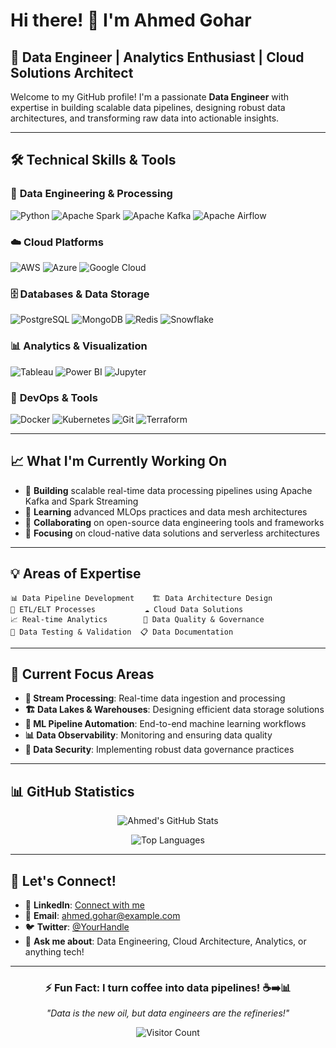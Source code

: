 # Hi there! 👋 I'm Ahmed Gohar

## 🚀 Data Engineer | Analytics Enthusiast | Cloud Solutions Architect

Welcome to my GitHub profile! I'm a passionate **Data Engineer** with expertise in building scalable data pipelines, designing robust data architectures, and transforming raw data into actionable insights.

---

## 🛠️ Technical Skills & Tools

### 💾 **Data Engineering & Processing**
![Python](https://img.shields.io/badge/Python-3776AB?style=for-the-badge&logo=python&logoColor=white)
![Apache Spark](https://img.shields.io/badge/Apache%20Spark-E25A1C?style=for-the-badge&logo=apache-spark&logoColor=white)
![Apache Kafka](https://img.shields.io/badge/Apache%20Kafka-231F20?style=for-the-badge&logo=apache-kafka&logoColor=white)
![Apache Airflow](https://img.shields.io/badge/Apache%20Airflow-017CEE?style=for-the-badge&logo=apache-airflow&logoColor=white)

### ☁️ **Cloud Platforms**
![AWS](https://img.shields.io/badge/AWS-232F3E?style=for-the-badge&logo=amazon-aws&logoColor=white)
![Azure](https://img.shields.io/badge/Microsoft%20Azure-0078D4?style=for-the-badge&logo=microsoft-azure&logoColor=white)
![Google Cloud](https://img.shields.io/badge/Google%20Cloud-4285F4?style=for-the-badge&logo=google-cloud&logoColor=white)

### 🗄️ **Databases & Data Storage**
![PostgreSQL](https://img.shields.io/badge/PostgreSQL-336791?style=for-the-badge&logo=postgresql&logoColor=white)
![MongoDB](https://img.shields.io/badge/MongoDB-47A248?style=for-the-badge&logo=mongodb&logoColor=white)
![Redis](https://img.shields.io/badge/Redis-DC382D?style=for-the-badge&logo=redis&logoColor=white)
![Snowflake](https://img.shields.io/badge/Snowflake-29B5E8?style=for-the-badge&logo=snowflake&logoColor=white)

### 📊 **Analytics & Visualization**
![Tableau](https://img.shields.io/badge/Tableau-E97627?style=for-the-badge&logo=tableau&logoColor=white)
![Power BI](https://img.shields.io/badge/Power%20BI-F2C811?style=for-the-badge&logo=power-bi&logoColor=black)
![Jupyter](https://img.shields.io/badge/Jupyter-F37626?style=for-the-badge&logo=jupyter&logoColor=white)

### 🔧 **DevOps & Tools**
![Docker](https://img.shields.io/badge/Docker-2496ED?style=for-the-badge&logo=docker&logoColor=white)
![Kubernetes](https://img.shields.io/badge/Kubernetes-326CE5?style=for-the-badge&logo=kubernetes&logoColor=white)
![Git](https://img.shields.io/badge/Git-F05032?style=for-the-badge&logo=git&logoColor=white)
![Terraform](https://img.shields.io/badge/Terraform-623CE4?style=for-the-badge&logo=terraform&logoColor=white)

---

## 📈 What I'm Currently Working On

- 🔭 **Building** scalable real-time data processing pipelines using Apache Kafka and Spark Streaming
- 🌱 **Learning** advanced MLOps practices and data mesh architectures  
- 👯 **Collaborating** on open-source data engineering tools and frameworks
- 🎯 **Focusing** on cloud-native data solutions and serverless architectures

---

## 💡 Areas of Expertise

```
📊 Data Pipeline Development    🏗️ Data Architecture Design
🔄 ETL/ELT Processes           ☁️ Cloud Data Solutions  
📈 Real-time Analytics        🤖 Data Quality & Governance
🧪 Data Testing & Validation  📋 Data Documentation
```

---

## 🎯 Current Focus Areas

- **🚀 Stream Processing**: Real-time data ingestion and processing
- **🏗️ Data Lakes & Warehouses**: Designing efficient data storage solutions  
- **🤖 ML Pipeline Automation**: End-to-end machine learning workflows
- **📊 Data Observability**: Monitoring and ensuring data quality
- **🔐 Data Security**: Implementing robust data governance practices

---

## 📊 GitHub Statistics

<div align="center">
  
![Ahmed's GitHub Stats](https://github-readme-stats.vercel.app/api?username=Ahmed-Gohar1&show_icons=true&theme=radical&count_private=true)

![Top Languages](https://github-readme-stats.vercel.app/api/top-langs/?username=Ahmed-Gohar1&layout=compact&theme=radical)

</div>

---

## 🤝 Let's Connect!

- 💼 **LinkedIn**: [Connect with me](https://linkedin.com/in/your-profile)
- 📧 **Email**: ahmed.gohar@example.com
- 🐦 **Twitter**: [@YourHandle](https://twitter.com/yourhandle)
- 💬 **Ask me about**: Data Engineering, Cloud Architecture, Analytics, or anything tech!

---

<div align="center">
  
### ⚡ Fun Fact: I turn coffee into data pipelines! ☕➡️📊

*"Data is the new oil, but data engineers are the refineries!"* 

![Visitor Count](https://komarev.com/ghpvc/?username=Ahmed-Gohar1&color=blue&style=flat-square&label=Profile+Views)

</div>
